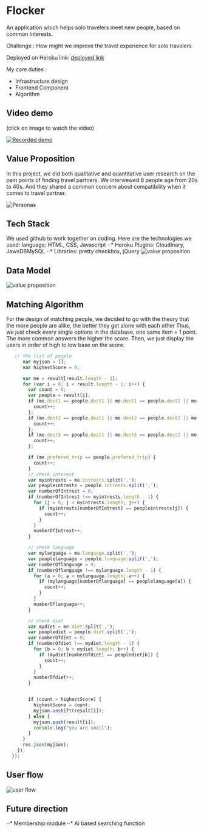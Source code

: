 # Flocker
An application which helps solo travelers meet new people, based on common interests.

Challenge :  How might we improve the travel experience for solo travelers

Deployed on Heroku link: [deployed link](https://stormy-caverns-59086.herokuapp.com/)

My core duties : 
*  Infrastructure design
*  Frontend Component
*  Algorithm

## Video demo
(click on image to watch the video)

[![Recorded demo](https://wangx733.github.io/flocker/images/logo.jpg)](https://youtu.be/flJYcaGrT6k)

## Value Proposition
In this project, we did both qualitative and quantitative user research on the pain points of finding travel partners. We interviewed 8 people age from 20s to 40s. And they shared a common concern about compatibility when it comes to travel partner.

![Personas](https://wangx733.github.io/dearTime/images/persona.jpg)


## Tech Stack
We used github to work together on coding.
Here are the technologies we used:
  language: HTML, CSS, Javascript
 ⋅⋅* Heroku Plugins: Cloudinary, JawsDBMySQL
 ⋅⋅* Libraries: pretty checkbox, jQuery
![value proposition](https://wangx733.github.io/dearTime/images/tackstack.svg)

## Data Model
![value proposition](https://wangx733.github.io/dearTime/images/dataModel.png)

## Matching Algorithm
For the design of matching people, we decided to go with the theory that the more people are alike, the better they get alone with each other Thus, we just check every single options in the database, one same item = 1 point. The more common answers the higher the score. Then, we just display the users in order of high to low base on the score.

```javascript
   // the list of people
      var myjson = [];
      var highestScore = 0;

      var me = result[result.length - 1];
      for (var i = 0; i < result.length - 1; i++) {
        var count = 0;
        var people = result[i];
        if (me.dest1 == people.dest1 || me.dest1 == people.dest2 || me.dest1 == people.dest3) {
          count++;
        };
        if (me.dest2 == people.dest1 || me.dest2 == people.dest2 || me.dest2 == people.dest3) {
          count++;
        };
        if (me.dest3 == people.dest1 || me.dest3 == people.dest2 || me.dest3 == people.dest3) {
          count++;
        };

        if (me.prefered_trip == people.prefered_trip) {
          count++;
        }
        // check interest
        var myintrests = me.intrests.split(',');
        var peopleintrests = people.intrests.split(',');
        var numberOfIntrest = 0;
        if (numberOfIntrest !== myintrests.length - 1) {
          for (j = 0; j < myintrests.length; j++) {
            if (myintrests[numberOfIntrest] == peopleintrests[j]) {
              count++;
            }
          }
          numberOfIntrest++;
        }

        // check language
        var mylanguage = me.language.split(',');
        var peoplelanguage = people.language.split(',');
        var numberOflanguage = 0;
        if (numberOflanguage !== mylanguage.length - 1) {
          for (a = 0; a < mylanguage.length; a++) {
            if (mylanguage[numberOflanguage] == peoplelanguage[a]) {
              count++;
            }
          }
          numberOflanguage++;
        }

        // check diet
        var mydiet = me.diet.split(',');
        var peoplediet = people.diet.split(',');
        var numberOfdiet = 0;
        if (numberOfdiet !== mydiet.length - 1) {
          for (b = 0; b < mydiet.length; b++) {
            if (mydiet[numberOfdiet] == peoplediet[b]) {
              count++;
            }
          }
          numberOfdiet++;
        }


        if (count > highestScore) {
          highestScore = count;
          myjson.unshift(result[i]);
        } else {
          myjson.push(result[i]);
          console.log("you are small");
        }
      }
      res.json(myjson);
    });
  });

```

## User flow

![user flow](https://wangx733.github.io/dearTime/images/workflow.png)

## Future direction
  ⋅⋅* Membership module
  ⋅⋅* Ai based searching function
